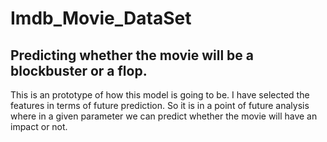 # Imdb_Movie_DataSet

## Predicting whether the movie will be a blockbuster or a flop.

This is an prototype of how this model is going to be. I have selected the features in terms of future prediction. 
So it is in a point of future analysis where in a given parameter we can predict whether the movie will have an impact or not.

